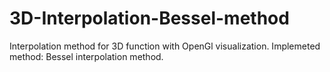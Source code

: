 # 3D-Interpolation-Bessel-method
Interpolation method for 3D function with OpenGl visualization. Implemeted method: Bessel interpolation method.
